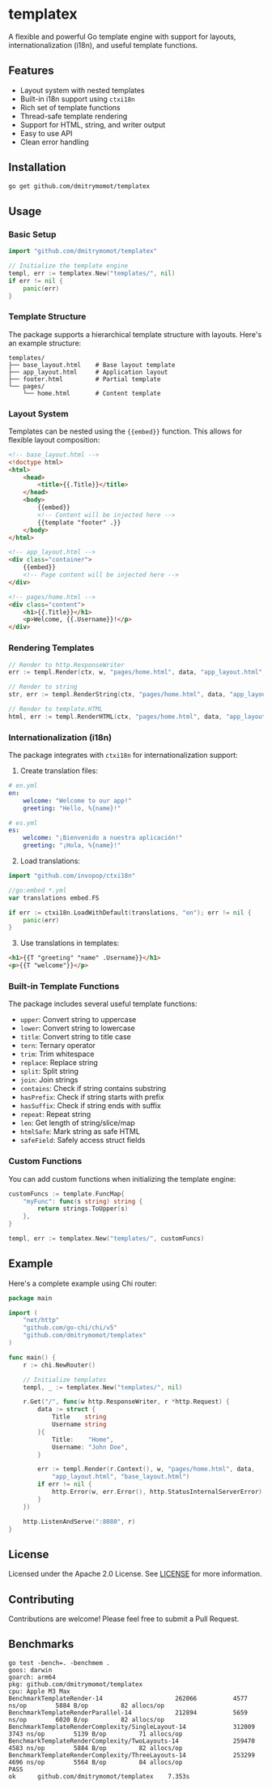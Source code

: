 # templatex

A flexible and powerful Go template engine with support for layouts, internationalization (i18n), and useful template functions.

## Features

-   Layout system with nested templates
-   Built-in i18n support using `ctxi18n`
-   Rich set of template functions
-   Thread-safe template rendering
-   Support for HTML, string, and writer output
-   Easy to use API
-   Clean error handling

## Installation

```bash
go get github.com/dmitrymomot/templatex
```

## Usage

### Basic Setup

```go
import "github.com/dmitrymomot/templatex"

// Initialize the template engine
templ, err := templatex.New("templates/", nil)
if err != nil {
    panic(err)
}
```

### Template Structure

The package supports a hierarchical template structure with layouts. Here's an example structure:

```
templates/
├── base_layout.html    # Base layout template
├── app_layout.html     # Application layout
├── footer.html         # Partial template
└── pages/
    └── home.html       # Content template
```

### Layout System

Templates can be nested using the `{{embed}}` function. This allows for flexible layout composition:

```html
<!-- base_layout.html -->
<!doctype html>
<html>
    <head>
        <title>{{.Title}}</title>
    </head>
    <body>
        {{embed}}
        <!-- Content will be injected here -->
        {{template "footer" .}}
    </body>
</html>

<!-- app_layout.html -->
<div class="container">
    {{embed}}
    <!-- Page content will be injected here -->
</div>

<!-- pages/home.html -->
<div class="content">
    <h1>{{.Title}}</h1>
    <p>Welcome, {{.Username}}!</p>
</div>
```

### Rendering Templates

```go
// Render to http.ResponseWriter
err := templ.Render(ctx, w, "pages/home.html", data, "app_layout.html", "base_layout.html")

// Render to string
str, err := templ.RenderString(ctx, "pages/home.html", data, "app_layout.html", "base_layout.html")

// Render to template.HTML
html, err := templ.RenderHTML(ctx, "pages/home.html", data, "app_layout.html", "base_layout.html")
```

### Internationalization (i18n)

The package integrates with `ctxi18n` for internationalization support:

1. Create translation files:

```yaml
# en.yml
en:
    welcome: "Welcome to our app!"
    greeting: "Hello, %{name}!"

# es.yml
es:
    welcome: "¡Bienvenido a nuestra aplicación!"
    greeting: "¡Hola, %{name}!"
```

2. Load translations:

```go
import "github.com/invopop/ctxi18n"

//go:embed *.yml
var translations embed.FS

if err := ctxi18n.LoadWithDefault(translations, "en"); err != nil {
    panic(err)
}
```

3. Use translations in templates:

```html
<h1>{{T "greeting" "name" .Username}}</h1>
<p>{{T "welcome"}}</p>
```

### Built-in Template Functions

The package includes several useful template functions:

-   `upper`: Convert string to uppercase
-   `lower`: Convert string to lowercase
-   `title`: Convert string to title case
-   `tern`: Ternary operator
-   `trim`: Trim whitespace
-   `replace`: Replace string
-   `split`: Split string
-   `join`: Join strings
-   `contains`: Check if string contains substring
-   `hasPrefix`: Check if string starts with prefix
-   `hasSuffix`: Check if string ends with suffix
-   `repeat`: Repeat string
-   `len`: Get length of string/slice/map
-   `htmlSafe`: Mark string as safe HTML
-   `safeField`: Safely access struct fields

### Custom Functions

You can add custom functions when initializing the template engine:

```go
customFuncs := template.FuncMap{
    "myFunc": func(s string) string {
        return strings.ToUpper(s)
    },
}

templ, err := templatex.New("templates/", customFuncs)
```

## Example

Here's a complete example using Chi router:

```go
package main

import (
    "net/http"
    "github.com/go-chi/chi/v5"
    "github.com/dmitrymomot/templatex"
)

func main() {
    r := chi.NewRouter()

    // Initialize templates
    templ, _ := templatex.New("templates/", nil)

    r.Get("/", func(w http.ResponseWriter, r *http.Request) {
        data := struct {
            Title    string
            Username string
        }{
            Title:    "Home",
            Username: "John Doe",
        }

        err := templ.Render(r.Context(), w, "pages/home.html", data,
            "app_layout.html", "base_layout.html")
        if err != nil {
            http.Error(w, err.Error(), http.StatusInternalServerError)
        }
    })

    http.ListenAndServe(":8080", r)
}
```

## License

Licensed under the Apache 2.0 License. See [LICENSE](LICENSE) for more information.

## Contributing

Contributions are welcome! Please feel free to submit a Pull Request.

## Benchmarks

```shell
go test -bench=. -benchmem .
goos: darwin
goarch: arm64
pkg: github.com/dmitrymomot/templatex
cpu: Apple M3 Max
BenchmarkTemplateRender-14              	  262066	      4577 ns/op	    5884 B/op	      82 allocs/op
BenchmarkTemplateRenderParallel-14      	  212894	      5659 ns/op	    6020 B/op	      82 allocs/op
BenchmarkTemplateRenderComplexity/SingleLayout-14         	  312009	      3743 ns/op	    5139 B/op	      71 allocs/op
BenchmarkTemplateRenderComplexity/TwoLayouts-14           	  259470	      4583 ns/op	    5884 B/op	      82 allocs/op
BenchmarkTemplateRenderComplexity/ThreeLayouts-14         	  253299	      4696 ns/op	    5564 B/op	      84 allocs/op
PASS
ok  	github.com/dmitrymomot/templatex	7.353s
```

